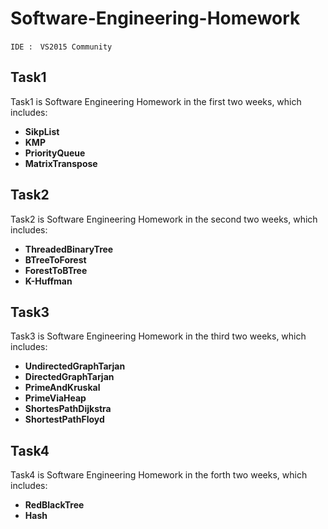 # Software-Engineering-Homework #
    IDE :　VS2015 Community
Task1
------------
>  
Task1 is Software Engineering Homework in the first two weeks, 
which includes:
    
* **SikpList**
* **KMP**
* **PriorityQueue**
* **MatrixTranspose**

Task2
------------  
>
Task2 is Software Engineering Homework in the second two weeks, 
which includes:

* **ThreadedBinaryTree**
* **BTreeToForest**
* **ForestToBTree**
* **K-Huffman**

Task3
------------
>
Task3 is Software Engineering Homework in the third two weeks, 
which includes:

* **UndirectedGraphTarjan**
* **DirectedGraphTarjan**
* **PrimeAndKruskal**
* **PrimeViaHeap**
* **ShortesPathDijkstra**
* **ShortestPathFloyd**

Task4
------------
> 
Task4 is Software Engineering Homework in the forth two weeks, 
which includes:

* **RedBlackTree**
* **Hash**


